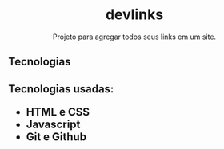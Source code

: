 <h1 align="center"> devlinks </h1>

<p align="center"> Projeto para agregar todos seus links em um site. </p>

<h2> Tecnologias <h2>
<p>Tecnologias usadas:</p>
<ul>
    <li>HTML e CSS</li>
    <li>Javascript</li>
    <li>Git e Github</li>
</ul>